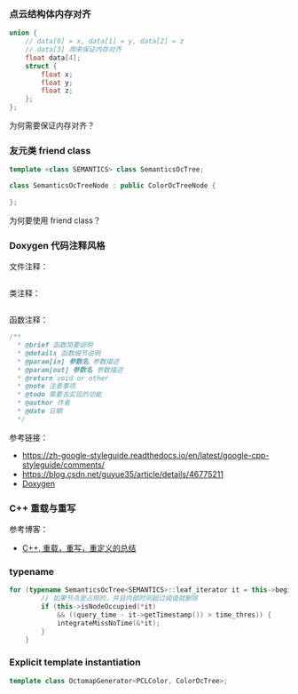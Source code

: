 ### 点云结构体内存对齐

```cpp
union {
    // data[0] = x, data[1] = y, data[2] = z
    // data[3] 用来保证内存对齐
    float data[4];
    struct {
        float x;
        float y;
        float z;
    };
};
```

为何需要保证内存对齐？

### 友元类 friend class

```cpp
template <class SEMANTICS> class SemanticsOcTree;

class SemanticsOcTreeNode : public ColorOcTreeNode {
    
};
```

为何要使用 friend class？

### Doxygen 代码注释风格

文件注释：

```

```

类注释：

```

```

函数注释：

```cpp
/**
  * @brief 函数简要说明
  * @details 函数细节说明
  * @param[in] 参数名 参数描述
  * @param[out] 参数名 参数描述
  * @return void or other
  * @note 注意事项
  * @todo 需要去实现的功能
  * @author 作者
  * @date 日期
  */
```

参考链接：

-  https://zh-google-styleguide.readthedocs.io/en/latest/google-cpp-styleguide/comments/
- https://blog.csdn.net/guyue35/article/details/46775211
- [Doxygen](https://www.cnblogs.com/silencehuan/p/11169084.html)

### C++ 重载与重写

参考博客：

- [C++, 重载，重写，重定义的总结](https://www.cnblogs.com/tanky_woo/archive/2012/02/08/2343203.html)

### typename

```cpp
for (typename SemanticsOcTree<SEMANTICS>::leaf_iterator it = this->begin_leafs(), end = this->end_leafs(); it != end; ++it) {
        // 如果节点是占用的，并且内部时间超过阈值就删除
        if (this->isNodeOccupied(*it)
            && ((query_time - it->getTimestamp()) > time_thres)) {
            integrateMissNoTime(&*it);
        }
    }
```



### Explicit template instantiation

```cpp
template class OctomapGenerator<PCLColor, ColorOcTree>;
```

